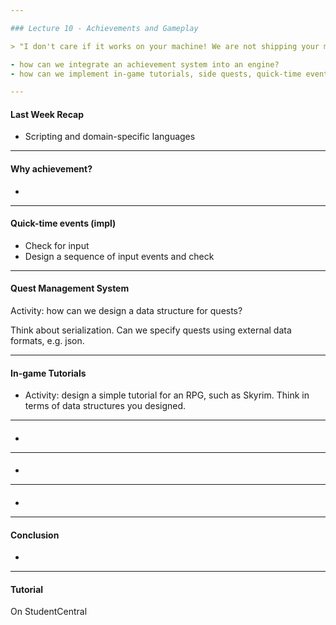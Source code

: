 ```yaml
---

### Lecture 10 - Achievements and Gameplay

> "I don't care if it works on your machine! We are not shipping your machine!" - Vidiu Platon

- how can we integrate an achievement system into an engine? 
- how can we implement in-game tutorials, side quests, quick-time events?

---
```


#### Last Week Recap

- Scripting and domain-specific languages




---

#### Why achievement?

- 




---

#### Quick-time events (impl)

- Check for input
- Design a sequence of input events and check




---

#### Quest Management System

Activity: how can we design a data structure for quests? 

Think about serialization. Can we specify quests using external data formats, e.g. json.




---

#### In-game Tutorials

- Activity: design a simple tutorial for an RPG, such as Skyrim. Think in terms of data structures you designed.





---

#### 

- 




---

#### 

- 



---

#### 

- 



---

#### Conclusion

- 

---

#### Tutorial

On StudentCentral
